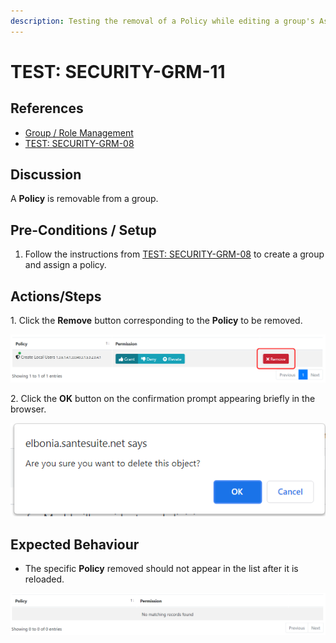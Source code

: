 ```yaml
---
description: Testing the removal of a Policy while editing a group's Assigned Policies.
---
```


# TEST: SECURITY-GRM-11

## References

* [Group / Role Management](broken-reference)
* [TEST: SECURITY-GRM-08](test-security-grm-06.md)

## Discussion

A **Policy** is removable from a group.

## Pre-Conditions / Setup

1. Follow the instructions from [TEST: SECURITY-GRM-08](test-security-grm-06.md) to create a group and assign a policy.

## Actions/Steps

1\. Click the **Remove** button corresponding to the **Policy** to be removed.

![](<../../../../../../../.gitbook/assets/image (381).png>)

2\. Click the **OK** button on the confirmation prompt appearing briefly in the browser.

![](<../../../../../../../.gitbook/assets/image (367).png>)

## Expected Behaviour

* The specific **Policy** removed should not appear in the list after it is reloaded.

![](<../../../../../../../.gitbook/assets/image (368).png>)
